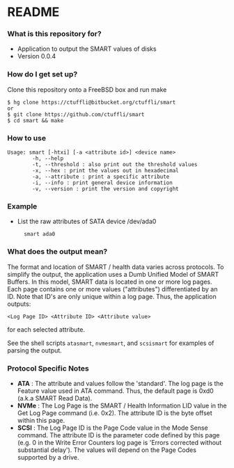 # README #

### What is this repository for? ###

* Application to output the SMART values of disks
* Version 0.0.4

### How do I get set up? ###

Clone this repository onto a FreeBSD box and run make

    $ hg clone https://ctuffli@bitbucket.org/ctuffli/smart
    or
    $ git clone https://github.com/ctuffli/smart
    $ cd smart && make

### How to use
    Usage: smart [-htxi] [-a <attribute id>] <device name>
            -h, --help
            -t, --threshold : also print out the threshold values
            -x, --hex : print the values out in hexadecimal
            -a, --attribute : print a specific attribute
            -i, --info : print general device information
            -v, --version : print the version and copyright

### Example
* List the raw attributes of SATA device /dev/ada0

        smart ada0

### What does the output mean?
The format and location of SMART / health data varies across protocols.
To simplify the output, the application uses a Dumb Unified Model of
SMART Buffers. In this model, SMART data is located in one or more log
pages. Each page contains one or more values ("attributes")
differentiated by an ID. Note that ID's are only unique within a log
page. Thus, the application outputs:

    <Log Page ID> <Attribute ID> <Attribute value>
for each selected attribute.

See the shell scripts `atasmart`, `nvmesmart`, and `scsismart` for examples of parsing the output.

### Protocol Specific Notes
* __ATA__ : The attribute and values follow the 'standard'. The log page is the Feature value used in ATA command. Thus, the default page is 0xd0 (a.k.a SMART Read Data). 
* __NVMe__ : The Log Page is the SMART / Health Information LID value in the Get Log Page command (i.e. 0x2). The attribute ID is the byte offset within this page.
* __SCSI__ : The Log Page ID is the Page Code value in the Mode Sense command. The attribute ID is the parameter code defined by this page (e.g. 0 in the Write Error Counters log page is 'Errors corrected without substantial delay'). The values will depend on the Page Codes supported by a drive.
